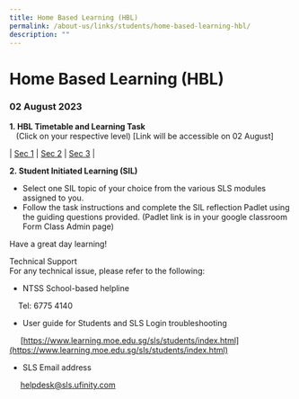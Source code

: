 ```yaml
---
title: Home Based Learning (HBL)
permalink: /about-us/links/students/home-based-learning-hbl/
description: ""
---
```

Home Based Learning (HBL)
=========================

  
### 02 August 2023 
**1. HBL Timetable and Learning Task**   
   (Click on your respective level) \[Link will be accessible on 02 August\]  
	 

| [Sec 1](https://docs.google.com/spreadsheets/d/1aMo2XI_2uOeAZb7AmtTyV9qCkDHciiT_-NjaUtsYA4U/edit#gid=14012182)     | [Sec 2](https://docs.google.com/spreadsheets/d/1POVM34JblenX88POjna6Dbff-ccTDRI8gVT6N4FI1-8/edit#gid=14012182)     | [Sec 3](https://docs.google.com/spreadsheets/d/17dSfeHTO2LoyQiUJHJRGuM2UG6qxez3m6fRsSL6G4P4/edit#gid=14012182)    |


**2. Student Initiated Learning (SIL)**

*   Select one SIL topic of your choice from the various SLS modules assigned to you.
*   Follow the task instructions and complete the SIL reflection Padlet using the guiding questions provided. (Padlet link is in your google classroom Form Class Admin page)

Have a great day learning!  
  
Technical Support  
For any technical issue, please refer to the following:  

*   NTSS School-based helpline

    Tel: 6775 4140

*   User guide for Students and SLS Login troubleshooting

     [https://www.learning.moe.edu.sg/sls/students/index.html](https://www.learning.moe.edu.sg/sls/students/index.html)  
  

*   SLS Email address

     [helpdesk@sls.ufinity.com](mailto:helpdesk@sls.ufinity.com)